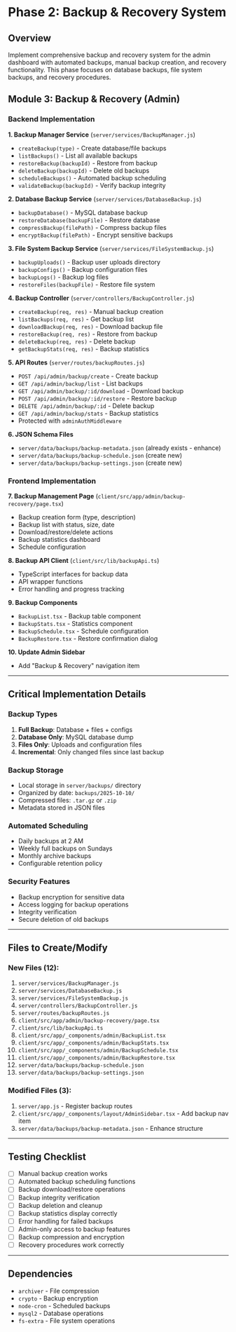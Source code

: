 # Phase 2: Backup & Recovery System

## Overview
Implement comprehensive backup and recovery system for the admin dashboard with automated backups, manual backup creation, and recovery functionality. This phase focuses on database backups, file system backups, and recovery procedures.

## Module 3: Backup & Recovery (Admin)

### Backend Implementation

**1. Backup Manager Service** (`server/services/BackupManager.js`)
- `createBackup(type)` - Create database/file backups
- `listBackups()` - List all available backups
- `restoreBackup(backupId)` - Restore from backup
- `deleteBackup(backupId)` - Delete old backups
- `scheduleBackups()` - Automated backup scheduling
- `validateBackup(backupId)` - Verify backup integrity

**2. Database Backup Service** (`server/services/DatabaseBackup.js`)
- `backupDatabase()` - MySQL database backup
- `restoreDatabase(backupFile)` - Restore database
- `compressBackup(filePath)` - Compress backup files
- `encryptBackup(filePath)` - Encrypt sensitive backups

**3. File System Backup Service** (`server/services/FileSystemBackup.js`)
- `backupUploads()` - Backup user uploads directory
- `backupConfigs()` - Backup configuration files
- `backupLogs()` - Backup log files
- `restoreFiles(backupFile)` - Restore file system

**4. Backup Controller** (`server/controllers/BackupController.js`)
- `createBackup(req, res)` - Manual backup creation
- `listBackups(req, res)` - Get backup list
- `downloadBackup(req, res)` - Download backup file
- `restoreBackup(req, res)` - Restore from backup
- `deleteBackup(req, res)` - Delete backup
- `getBackupStats(req, res)` - Backup statistics

**5. API Routes** (`server/routes/backupRoutes.js`)
- `POST /api/admin/backup/create` - Create backup
- `GET /api/admin/backup/list` - List backups
- `GET /api/admin/backup/:id/download` - Download backup
- `POST /api/admin/backup/:id/restore` - Restore backup
- `DELETE /api/admin/backup/:id` - Delete backup
- `GET /api/admin/backup/stats` - Backup statistics
- Protected with `adminAuthMiddleware`

**6. JSON Schema Files**
- `server/data/backups/backup-metadata.json` (already exists - enhance)
- `server/data/backups/backup-schedule.json` (create new)
- `server/data/backups/backup-settings.json` (create new)

### Frontend Implementation

**7. Backup Management Page** (`client/src/app/admin/backup-recovery/page.tsx`)
- Backup creation form (type, description)
- Backup list with status, size, date
- Download/restore/delete actions
- Backup statistics dashboard
- Schedule configuration

**8. Backup API Client** (`client/src/lib/backupApi.ts`)
- TypeScript interfaces for backup data
- API wrapper functions
- Error handling and progress tracking

**9. Backup Components**
- `BackupList.tsx` - Backup table component
- `BackupStats.tsx` - Statistics component
- `BackupSchedule.tsx` - Schedule configuration
- `BackupRestore.tsx` - Restore confirmation dialog

**10. Update Admin Sidebar**
- Add "Backup & Recovery" navigation item

---

## Critical Implementation Details

### Backup Types
1. **Full Backup**: Database + files + configs
2. **Database Only**: MySQL database dump
3. **Files Only**: Uploads and configuration files
4. **Incremental**: Only changed files since last backup

### Backup Storage
- Local storage in `server/backups/` directory
- Organized by date: `backups/2025-10-10/`
- Compressed files: `.tar.gz` or `.zip`
- Metadata stored in JSON files

### Automated Scheduling
- Daily backups at 2 AM
- Weekly full backups on Sundays
- Monthly archive backups
- Configurable retention policy

### Security Features
- Backup encryption for sensitive data
- Access logging for backup operations
- Integrity verification
- Secure deletion of old backups

---

## Files to Create/Modify

### New Files (12):
1. `server/services/BackupManager.js`
2. `server/services/DatabaseBackup.js`
3. `server/services/FileSystemBackup.js`
4. `server/controllers/BackupController.js`
5. `server/routes/backupRoutes.js`
6. `client/src/app/admin/backup-recovery/page.tsx`
7. `client/src/lib/backupApi.ts`
8. `client/src/app/_components/admin/BackupList.tsx`
9. `client/src/app/_components/admin/BackupStats.tsx`
10. `client/src/app/_components/admin/BackupSchedule.tsx`
11. `client/src/app/_components/admin/BackupRestore.tsx`
12. `server/data/backups/backup-schedule.json`
13. `server/data/backups/backup-settings.json`

### Modified Files (3):
1. `server/app.js` - Register backup routes
2. `client/src/app/_components/layout/AdminSidebar.tsx` - Add backup nav item
3. `server/data/backups/backup-metadata.json` - Enhance structure

---

## Testing Checklist
- [ ] Manual backup creation works
- [ ] Automated backup scheduling functions
- [ ] Backup download/restore operations
- [ ] Backup integrity verification
- [ ] Backup deletion and cleanup
- [ ] Backup statistics display correctly
- [ ] Error handling for failed backups
- [ ] Admin-only access to backup features
- [ ] Backup compression and encryption
- [ ] Recovery procedures work correctly

---

## Dependencies
- `archiver` - File compression
- `crypto` - Backup encryption
- `node-cron` - Scheduled backups
- `mysql2` - Database operations
- `fs-extra` - File system operations

